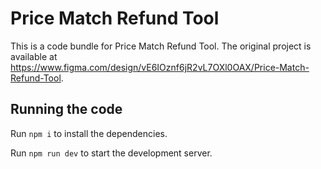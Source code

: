 
  # Price Match Refund Tool

  This is a code bundle for Price Match Refund Tool. The original project is available at https://www.figma.com/design/vE6IOznf6jR2vL7OXl0OAX/Price-Match-Refund-Tool.

  ## Running the code

  Run `npm i` to install the dependencies.

  Run `npm run dev` to start the development server.
  